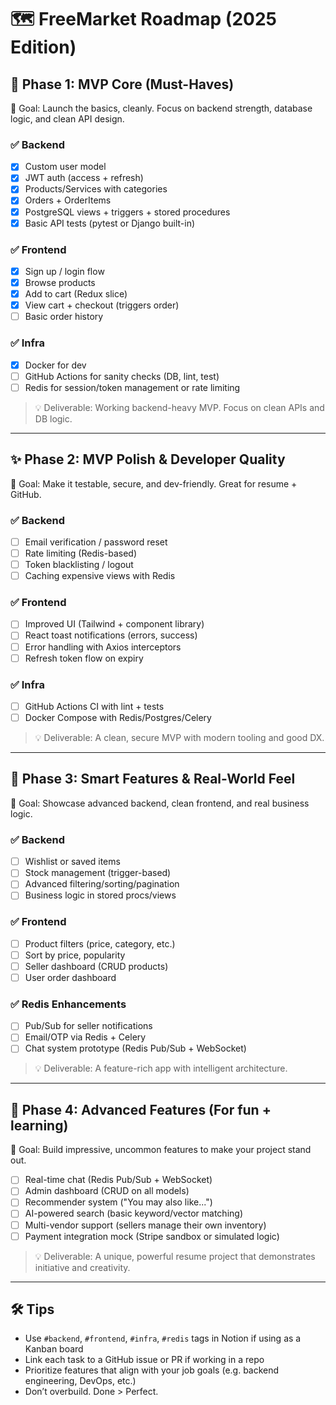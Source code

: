 # 🗺️ FreeMarket Roadmap (2025 Edition)

## 🚀 Phase 1: MVP Core (Must-Haves)
🎯 Goal: Launch the basics, cleanly. Focus on backend strength, database logic, and clean API design.

### ✅ Backend
- [x] Custom user model
- [x] JWT auth (access + refresh)
- [x] Products/Services with categories
- [x] Orders + OrderItems
- [x] PostgreSQL views + triggers + stored procedures
- [x] Basic API tests (pytest or Django built-in)

### ✅ Frontend
- [x] Sign up / login flow
- [x] Browse products
- [x] Add to cart (Redux slice)
- [x] View cart + checkout (triggers order)
- [ ] Basic order history

### ✅ Infra
- [x] Docker for dev
- [ ] GitHub Actions for sanity checks (DB, lint, test)
- [ ] Redis for session/token management or rate limiting

> 💡 Deliverable: Working backend-heavy MVP. Focus on clean APIs and DB logic.

---

## ✨ Phase 2: MVP Polish & Developer Quality
🎯 Goal: Make it testable, secure, and dev-friendly. Great for resume + GitHub.

### ✅ Backend
- [ ] Email verification / password reset
- [ ] Rate limiting (Redis-based)
- [ ] Token blacklisting / logout
- [ ] Caching expensive views with Redis

### ✅ Frontend
- [ ] Improved UI (Tailwind + component library)
- [ ] React toast notifications (errors, success)
- [ ] Error handling with Axios interceptors
- [ ] Refresh token flow on expiry

### ✅ Infra
- [ ] GitHub Actions CI with lint + tests
- [ ] Docker Compose with Redis/Postgres/Celery

> 💡 Deliverable: A clean, secure MVP with modern tooling and good DX.

---

## 🧠 Phase 3: Smart Features & Real-World Feel
🎯 Goal: Showcase advanced backend, clean frontend, and real business logic.

### ✅ Backend
- [ ] Wishlist or saved items
- [ ] Stock management (trigger-based)
- [ ] Advanced filtering/sorting/pagination
- [ ] Business logic in stored procs/views

### ✅ Frontend
- [ ] Product filters (price, category, etc.)
- [ ] Sort by price, popularity
- [ ] Seller dashboard (CRUD products)
- [ ] User order dashboard

### ✅ Redis Enhancements
- [ ] Pub/Sub for seller notifications
- [ ] Email/OTP via Redis + Celery
- [ ] Chat system prototype (Redis Pub/Sub + WebSocket)

> 💡 Deliverable: A feature-rich app with intelligent architecture.

---

## 🚀 Phase 4: Advanced Features (For fun + learning)
🎯 Goal: Build impressive, uncommon features to make your project stand out.

- [ ] Real-time chat (Redis Pub/Sub + WebSocket)
- [ ] Admin dashboard (CRUD on all models)
- [ ] Recommender system ("You may also like...")
- [ ] AI-powered search (basic keyword/vector matching)
- [ ] Multi-vendor support (sellers manage their own inventory)
- [ ] Payment integration mock (Stripe sandbox or simulated logic)

> 💡 Deliverable: A unique, powerful resume project that demonstrates initiative and creativity.

---

## 🛠️ Tips
- Use `#backend`, `#frontend`, `#infra`, `#redis` tags in Notion if using as a Kanban board
- Link each task to a GitHub issue or PR if working in a repo
- Prioritize features that align with your job goals (e.g. backend engineering, DevOps, etc.)
- Don’t overbuild. Done > Perfect.

